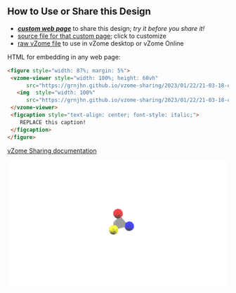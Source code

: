 
## How to Use or Share this Design

 - [***custom web page***][post] to share this design; *try it before you share it!*
 - [source file for that custom page][source]; click to customize
 - [raw vZome file][raw] to use in vZome desktop or vZome Online
 
 HTML for embedding in any web page:
 ```html
<figure style="width: 87%; margin: 5%">
  <vzome-viewer style="width: 100%; height: 60vh"
       src="https://grnjhn.github.io/vzome-sharing/2023/01/22/21-03-18-origin/origin.vZome" >
    <img  style="width: 100%"
       src="https://grnjhn.github.io/vzome-sharing/2023/01/22/21-03-18-origin/origin.png" >
  </vzome-viewer>
  <figcaption style="text-align: center; font-style: italic;">
     REPLACE this caption!
  </figcaption>
</figure>
 ```

[vZome Sharing documentation](https://vzome.github.io/vzome/sharing.html#how-it-works)

![Image](<origin.png>)


[post]: <https://grnjhn.github.io/vzome-sharing/2023/01/22/origin-21-03-18.html>
[source]: <https://github.com/grnjhn/vzome-sharing/edit/main/_posts/2023-01-22-origin-21-03-18.md>
[raw]: <https://raw.githubusercontent.com/grnjhn/vzome-sharing/main/2023/01/22/21-03-18-origin/origin.vZome>